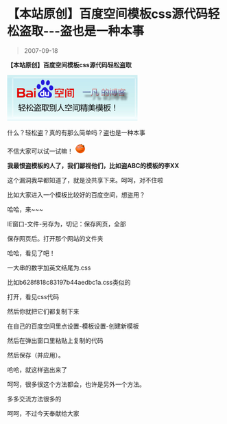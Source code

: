 # 【本站原创】百度空间模板css源代码轻松盗取---盗也是一种本事 

> 2007-09-18

<div class="pcs-article-content_ptkaiapt4bxy_baiduscarticle" id="detailArticleContent_ptkaiapt4bxy_baiduscarticle">
 <p>
  <strong>
   【本站原创】百度空间模板css源代码轻松盗取
  </strong>
 </p>
 <img class="blogimg" small="0" src="images/e1c0d35d3eee43c44d70bfe3ad138cb0.jpg"/>
 <p>
  什么？轻松盗？真的有那么简单吗？盗也是一种本事
 </p>
 <p>
  不信大家可以试一试嘛！
  <img src="images/3179ddbb4d42214895bc60de4b1db17c.jpg"/>
 </p>
 <p>
  <strong>
   我最恨盗模板的人了，我们鄙视他们，比如盗ABC的模板的李XX
  </strong>
 </p>
 <p>
  这个漏洞我早都知道了，就是没共享下来。呵呵，对不住啦
 </p>
 <p>
  比如大家进入一个模板比较好的百度空间，想盗用？
 </p>
 <p>
  哈哈，来~~~
 </p>
 <p>
  IE窗口-文件-另存为，切记：保存网页，全部
 </p>
 <p>
  保存网页后。打开那个网站的文件夹
 </p>
 <p>
  哈哈，看见了吧！
 </p>
 <p>
  一大串的数字加英文结尾为.css
 </p>
 <p>
  比如b628f818c83197b44aedbc1a.css类似的
 </p>
 <p>
  打开，看见css代码
 </p>
 <p>
  然后你就把它们都复制下来
 </p>
 <p>
  在自己的百度空间里点设置-模板设置-创建新模板
 </p>
 <p>
  然后在弹出窗口里粘贴上复制的代码
 </p>
 <p>
  然后保存（并应用）。
 </p>
 <p>
  哈哈，就这样盗出来了
 </p>
 <p>
  呵呵，很多很这个方法都会，也许是另外一个方法。
 </p>
 <p>
  多多交流方法很多的
 </p>
 <p>
  呵呵，不过今天奉献给大家
 </p>
 <p>
 </p>
</div>


